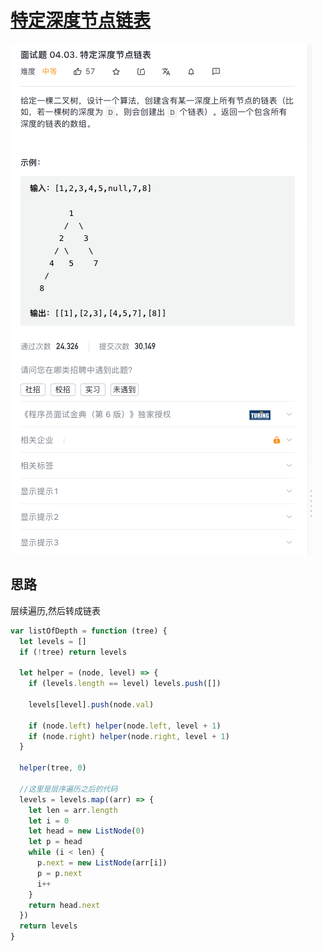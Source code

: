 # [特定深度节点链表](https://leetcode-cn.com/problems/list-of-depth-lcci/)

![listOfDepth](./imgs/listOfDepth.jpg)

## 思路

层续遍历,然后转成链表

```js
var listOfDepth = function (tree) {
  let levels = []
  if (!tree) return levels

  let helper = (node, level) => {
    if (levels.length == level) levels.push([])

    levels[level].push(node.val)

    if (node.left) helper(node.left, level + 1)
    if (node.right) helper(node.right, level + 1)
  }

  helper(tree, 0)

  //这里是层序遍历之后的代码
  levels = levels.map((arr) => {
    let len = arr.length
    let i = 0
    let head = new ListNode(0)
    let p = head
    while (i < len) {
      p.next = new ListNode(arr[i])
      p = p.next
      i++
    }
    return head.next
  })
  return levels
}
```
